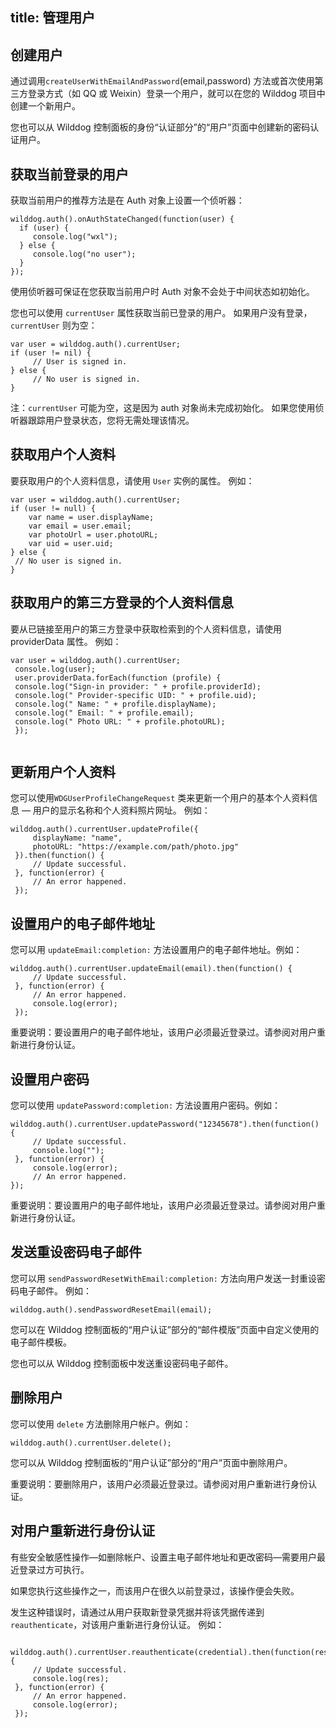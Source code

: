 title: 管理用户
---

## 创建用户

通过调用`createUserWithEmailAndPassword`(email,password) 方法或首次使用第三方登录方式（如 QQ 或 Weixin）登录一个用户，就可以在您的 Wilddog 项目中创建一个新用户。

您也可以从 Wilddog 控制面板的身份“认证部分”的“用户”页面中创建新的密码认证用户。

## 获取当前登录的用户


获取当前用户的推荐方法是在 Auth 对象上设置一个侦听器：

```
wilddog.auth().onAuthStateChanged(function(user) {
  if (user) {
     console.log("wxl");
  } else {
     console.log("no user");
  }
});
```

使用侦听器可保证在您获取当前用户时 Auth 对象不会处于中间状态如初始化。


您也可以使用 `currentUser` 属性获取当前已登录的用户。 如果用户没有登录，`currentUser` 则为空：


```
var user = wilddog.auth().currentUser;
if (user != nil) {
     // User is signed in.
} else {
     // No user is signed in.
}
```

注：`currentUser` 可能为空，这是因为 auth 对象尚未完成初始化。 如果您使用侦听器跟踪用户登录状态，您将无需处理该情况。

## 获取用户个人资料

要获取用户的个人资料信息，请使用 `User` 实例的属性。 例如：


```
var user = wilddog.auth().currentUser;
if (user != null) {
    var name = user.displayName;
    var email = user.email;
    var photoUrl = user.photoURL;
    var uid = user.uid; 
} else {
 // No user is signed in.
}

```
## 获取用户的第三方登录的个人资料信息

要从已链接至用户的第三方登录中获取检索到的个人资料信息，请使用 providerData 属性。 例如：

```
var user = wilddog.auth().currentUser;
 console.log(user);
 user.providerData.forEach(function (profile) {
 console.log("Sign-in provider: " + profile.providerId);
 console.log(" Provider-specific UID: " + profile.uid);
 console.log(" Name: " + profile.displayName);
 console.log(" Email: " + profile.email);
 console.log(" Photo URL: " + profile.photoURL);
 });


```

## 更新用户个人资料

您可以使用`WDGUserProfileChangeRequest` 类来更新一个用户的基本个人资料信息 — 用户的显示名称和个人资料照片网址。 例如：

```
wilddog.auth().currentUser.updateProfile({
     displayName: "name",
     photoURL: "https://example.com/path/photo.jpg"
 }).then(function() {
     // Update successful.
 }, function(error) {
     // An error happened.
 });
```

## 设置用户的电子邮件地址

您可以用 `updateEmail:completion:` 方法设置用户的电子邮件地址。例如：

```
wilddog.auth().currentUser.updateEmail(email).then(function() {
     // Update successful.
 }, function(error) {
     // An error happened.
     console.log(error);
 });

```

重要说明：要设置用户的电子邮件地址，该用户必须最近登录过。请参阅对用户重新进行身份认证。


## 设置用户密码

您可以使用 `updatePassword:completion:` 方法设置用户密码。例如：

```
wilddog.auth().currentUser.updatePassword("12345678").then(function() {
     // Update successful.
     console.log("");
 }, function(error) {
     console.log(error);
     // An error happened. 
});

```

重要说明：要设置用户的电子邮件地址，该用户必须最近登录过。请参阅对用户重新进行身份认证。


## 发送重设密码电子邮件


您可以用 `sendPasswordResetWithEmail:completion:` 方法向用户发送一封重设密码电子邮件。 例如：



```
wilddog.auth().sendPasswordResetEmail(email);
```

您可以在 Wilddog 控制面板的“用户认证”部分的“邮件模版”页面中自定义使用的电子邮件模板。


您也可以从 Wilddog 控制面板中发送重设密码电子邮件。


## 删除用户

您可以使用 `delete` 方法删除用户帐户。例如：



```
wilddog.auth().currentUser.delete();
```
您可以从 Wilddog 控制面板的“用户认证”部分的“用户”页面中删除用户。

重要说明：要删除用户，该用户必须最近登录过。请参阅对用户重新进行身份认证。



## 对用户重新进行身份认证

有些安全敏感性操作—如删除帐户、设置主电子邮件地址和更改密码—需要用户最近登录过方可执行。

如果您执行这些操作之一，而该用户在很久以前登录过，该操作便会失败。

发生这种错误时，请通过从用户获取新登录凭据并将该凭据传递到 `reauthenticate`，对该用户重新进行身份认证。 例如：



```
 wilddog.auth().currentUser.reauthenticate(credential).then(function(res) {
     // Update successful.
     console.log(res);
 }, function(error) {
     // An error happened.
     console.log(error);
 });
```
